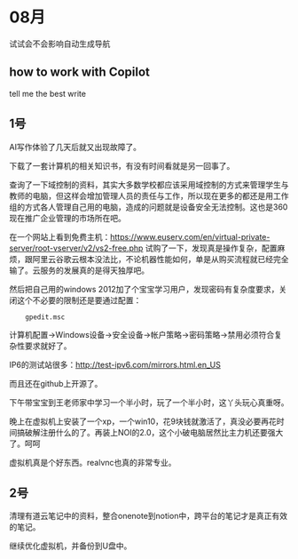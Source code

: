 # 08月
试试会不会影响自动生成导航

## how to work with Copilot 

tell me the best write

## 1号

AI写作体验了几天后就又出现故障了。

下载了一套计算机的相关知识书，有没有时间看就是另一回事了。

查询了一下域控制的资料，其实大多数学校都应该采用域控制的方式来管理学生与教师的电脑，但这样会增加管理人员的责任与工作，所以现在更多的都还是用工作组的方式各人管理自己用的电脑，造成的问题就是设备安全无法控制。这也是360现在推广企业管理的市场所在吧。

在一个网站上看到免费主机：https://www.euserv.com/en/virtual-private-server/root-vserver/v2/vs2-free.php 
试购了一下，发现真是操作复杂，配置麻烦，跟阿里云谷歌云根本没法比，不论机器性能如何，单是从购买流程就已经完全输了。云服务的发展真的是得天独厚吧。

然后把自己用的windows 2012加了个宝宝学习用户，发现密码有复杂度要求，关闭这个不必要的限制还是要通过配置：

        gpedit.msc

计算机配置->Windows设备->安全设备->帐户策略->密码策略->禁用必须符合复杂性要求就好了。

IP6的测试站很多：http://test-ipv6.com/mirrors.html.en_US

而且还在github上开源了。

下午带宝宝到王老师家中学习一个半小时，玩了一个半小时，这丫头玩心真重呀。

晚上在虚拟机上安装了一个xp，一个win10，花9块钱就激活了，真没必要再花时间搞破解注册什么的了。再装上NOI的2.0，这个小破电脑居然比主力机还要强大了。呵呵

虚拟机真是个好东西。realvnc也真的非常专业。

## 2号
清理有道云笔记中的资料，整合onenote到notion中，跨平台的笔记才是真正有效的笔记。

继续优化虚拟机，并备份到U盘中。